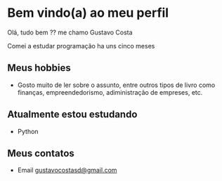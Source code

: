 # Bem vindo(a) ao meu perfil

Olá, tudo bem ?? me chamo Gustavo Costa

Comei a estudar programação ha uns cinco meses

## Meus hobbies

- Gosto muito de ler sobre o assunto, entre outros tipos de livro como finanças, empreendedorismo, adiministração de empreses, etc.

## Atualmente estou estudando 

- Python


## Meus contatos

- Email gustavocostasd@gmail.com

